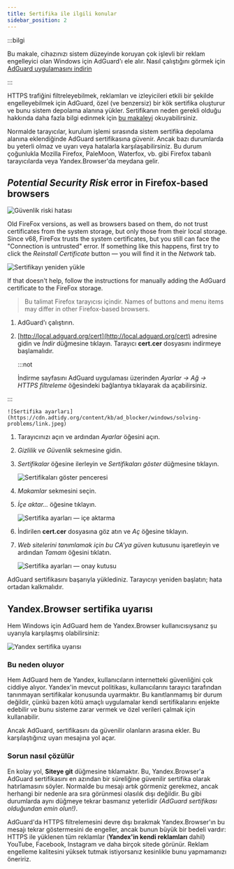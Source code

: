 ```yaml
---
title: Sertifika ile ilgili konular
sidebar_position: 2
---
```


:::bilgi

Bu makale, cihazınızı sistem düzeyinde koruyan çok işlevli bir reklam engelleyici olan Windows için AdGuard'ı ele alır. Nasıl çalıştığını görmek için [AdGuard uygulamasını indirin](https://agrd.io/download-kb-adblock)

:::

HTTPS trafiğini filtreleyebilmek, reklamları ve izleyicileri etkili bir şekilde engelleyebilmek için AdGuard, özel (ve benzersiz) bir kök sertifika oluşturur ve bunu sistem depolama alanına yükler. Sertifikanın neden gerekli olduğu hakkında daha fazla bilgi edinmek için [bu makaleyi](/general/https-filtering/what-is-https-filtering) okuyabilirsiniz.

Normalde tarayıcılar, kurulum işlemi sırasında sistem sertifika depolama alanına eklendiğinde AdGuard sertifikasına güvenir. Ancak bazı durumlarda bu yeterli olmaz ve uyarı veya hatalarla karşılaşabilirsiniz. Bu durum çoğunlukla Mozilla Firefox, PaleMoon, Waterfox, vb. gibi Firefox tabanlı tarayıcılarda veya Yandex.Browser'da meydana gelir.

## *Potential Security Risk* error in Firefox-based browsers

![Güvenlik riski hatası](https://cdn.adtidy.org/public/Adguard/kb/en/certificate/cert_error_en.png)

Old FireFox versions, as well as browsers based on them, do not trust certificates from the system storage, but only those from their local storage. Since v68, FireFox trusts the system certificates, but you still can face the "Connection is untrusted" error. If something like this happens, first try to click the *Reinstall Certificate* button — you will find it in the *Network* tab.

![Sertifikayı yeniden yükle](https://cdn.adtidy.org/content/kb/ad_blocker/windows/solving-problems/reinstall.jpg)

If that doesn't help, follow the instructions for manually adding the AdGuard certificate to the FireFox storage.

> Bu talimat Firefox tarayıcısı içindir. Names of buttons and menu items may differ in other Firefox-based browsers.

1. AdGuard'ı çalıştırın.

1. [http://local.adguard.org/cert](http://local.adguard.org/cert) adresine gidin ve *İndir* düğmesine tıklayın. Tarayıcı **cert.cer** dosyasını indirmeye başlamalıdır.

    :::not

    İndirme sayfasını AdGuard uygulaması üzerinden *Ayarlar → Ağ → HTTPS filtreleme* öğesindeki bağlantıya tıklayarak da açabilirsiniz.


:::

    ![Sertifika ayarları](https://cdn.adtidy.org/content/kb/ad_blocker/windows/solving-problems/link.jpeg)

1. Tarayıcınızı açın ve ardından *Ayarlar* öğesini açın.

1. *Gizlilik ve Güvenlik* sekmesine gidin.

1. *Sertifikalar* öğesine ilerleyin ve *Sertifikaları göster* düğmesine tıklayın.

    ![Sertifikaları göster penceresi](https://cdn.adtidy.org/content/kb/ad_blocker/windows/solving-problems/import1.jpeg)

1. *Makamlar* sekmesini seçin.

1. *İçe aktar...* öğesine tıklayın.

    ![Sertifika ayarları — içe aktarma](https://cdn.adtidy.org/content/kb/ad_blocker/windows/solving-problems/import2.jpeg)

1. İndirilen **cert.cer** dosyasına göz atın ve *Aç* öğesine tıklayın.

1. *Web sitelerini tanımlamak için bu CA'ya güven* kutusunu işaretleyin ve ardından *Tamam* öğesini tıklatın.

    ![Sertifika ayarları — onay kutusu](https://cdn.adtidy.org/content/kb/ad_blocker/windows/solving-problems/cert_checkbox.jpg)

AdGuard sertifikasını başarıyla yüklediniz. Tarayıcıyı yeniden başlatın; hata ortadan kalkmalıdır.

## Yandex.Browser sertifika uyarısı

Hem Windows için AdGuard hem de Yandex.Browser kullanıcısıysanız şu uyarıyla karşılaşmış olabilirsiniz:

![Yandex sertifika uyarısı](https://cdn.adtidy.org/content/kb/ad_blocker/windows/solving-problems/yandex-cert.png)

### Bu neden oluyor

Hem AdGuard hem de Yandex, kullanıcıların internetteki güvenliğini çok ciddiye alıyor. Yandex'in mevcut politikası, kullanıcılarını tarayıcı tarafından tanınmayan sertifikalar konusunda uyarmaktır. Bu kanıtlanmamış bir durum değildir, çünkü bazen kötü amaçlı uygulamalar kendi sertifikalarını enjekte edebilir ve bunu sisteme zarar vermek ve özel verileri çalmak için kullanabilir.

Ancak AdGuard, sertifikasını da güvenilir olanların arasına ekler. Bu karşılaştığınız uyarı mesajına yol açar.

### Sorun nasıl çözülür

En kolay yol, **Siteye git** düğmesine tıklamaktır. Bu, Yandex.Browser'a AdGuard sertifikasını en azından bir süreliğine güvenilir sertifika olarak hatırlamasını söyler. Normalde bu mesajı artık görmeniz gerekmez, ancak herhangi bir nedenle ara sıra görünmesi olasılık dışı değildir. Bu gibi durumlarda aynı düğmeye tekrar basmanız yeterlidir *(AdGuard sertifikası olduğundan emin olun!)*.

AdGuard'da HTTPS filtrelemesini devre dışı bırakmak Yandex.Browser'ın bu mesajı tekrar göstermesini de engeller, ancak bunun büyük bir bedeli vardır: HTTPS ile yüklenen tüm reklamlar (**Yandex'in kendi reklamları** dahil) YouTube, Facebook, Instagram ve daha birçok sitede görünür. Reklam engelleme kalitesini yüksek tutmak istiyorsanız kesinlikle bunu yapmamanızı öneririz.
